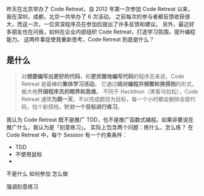 昨天在北京举办了 Code Retreat，自 2012 年第一次参加 Code Retreat 以来，我在深圳，成都，北京一共举办了 6 次活动。
之前每次的参与者都反馈收获很大，而这一次，一位资深程序员在参加后提出了许多反馈和建议。
另外，最近好多朋友也在问我，如何在企业内部组织 Code Retreat，打造学习氛围，提升编程能力。
这两件事促使我重新思考，Code Retreat 到底是什么？

## 是什么
>对**想要编写出更好的代码**，和**更优雅地编写代码**的程序员来说，Code Retreat 是最棒的**集体学习活动**。
它通过**结对编程并频繁轮换搭档**的形式，极大地**开阔程序员的眼界和思维**。
不同于 Hackthon（黑客马拉松），Code Retreat 通常**为期一天**，不以完成题目为目标，每一个小时都会删除全部代码，找个新搭档，**针对一个目标进行练习**。

我认为 Code Retreat 既不是推广 TDD，也不是推广函数式编程。如果非要说在推广什么，我认为是「刻意练习」。
实际上包含两个问题：练什么，怎么练？
在 Code Retreat 中，每个 Session 有一个约束条件：
* TDD
* 不使用鼠标
* 



不是什么
如何参加
怎么做

强调刻意练习
